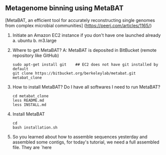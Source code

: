 Metagenome binning using MetaBAT
---

[MetaBAT, an efficient tool for accurately reconstructing single genomes from complex microbial communities] (https://peerj.com/articles/1165/)

1. Initiate an Amazon EC2 instance if you don't have one launched already
   a. ubuntu
   b. m3.large

2. Where to get MetaBAT? 
   A: MetaBAT is deposited in BitBucket (remote repository like GitHub)
   ```
   sudo apt-get install git    ## EC2 does not have git installed by default
   git clone https://bitbucket.org/berkeleylab/metabat.git metabat_clone
   ```

3. How to install MetaBAT? Do I have all softwares I need to run MetaBAT?
   ```
   cd metabat_clone
   less README.md
   less INSTALL.md
   ```

4. Install MetaBAT
   ```
   cd
   bash installation.sh
   ```

5. So you learned about how to assemble sequences yesterday and assembled some contigs, 
for today's tutorial, we need a full assembled file. They are `here
